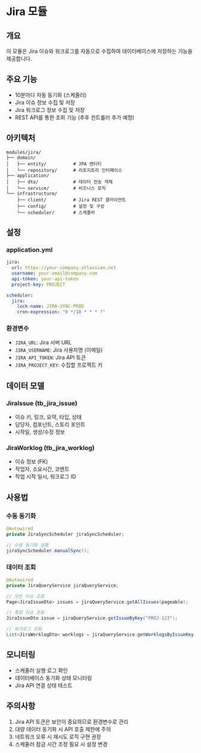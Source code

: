 # Jira 모듈

## 개요
이 모듈은 Jira 이슈와 워크로그를 자동으로 수집하여 데이터베이스에 저장하는 기능을 제공합니다.

## 주요 기능
- 10분마다 자동 동기화 (스케줄러)
- Jira 이슈 정보 수집 및 저장
- Jira 워크로그 정보 수집 및 저장
- REST API를 통한 조회 기능 (추후 컨트롤러 추가 예정)

## 아키텍처
```
modules/jira/
├── domain/
│   ├── entity/          # JPA 엔티티
│   └── repository/      # 리포지토리 인터페이스
├── application/
│   ├── dto/             # 데이터 전송 객체
│   └── service/         # 비즈니스 로직
└── infrastructure/
    ├── client/          # Jira REST 클라이언트
    ├── config/          # 설정 및 구성
    └── scheduler/       # 스케줄러
```

## 설정

### application.yml
```yaml
jira:
  url: https://your-company.atlassian.net
  username: your-email@company.com
  api-token: your-api-token
  project-key: PROJECT

scheduler:
  jira:
    lock-name: JIRA-SYNC-PROD
    cron-expression: "0 */10 * * * ?"
```

### 환경변수
- `JIRA_URL`: Jira 서버 URL
- `JIRA_USERNAME`: Jira 사용자명 (이메일)
- `JIRA_API_TOKEN`: Jira API 토큰
- `JIRA_PROJECT_KEY`: 수집할 프로젝트 키

## 데이터 모델

### JiraIssue (tb_jira_issue)
- 이슈 키, 링크, 요약, 타입, 상태
- 담당자, 컴포넌트, 스토리 포인트
- 시작일, 생성/수정 정보

### JiraWorklog (tb_jira_worklog)
- 이슈 정보 (FK)
- 작업자, 소요시간, 코멘트
- 작업 시작 일시, 워크로그 ID

## 사용법

### 수동 동기화
```java
@Autowired
private JiraSyncScheduler jiraSyncScheduler;

// 수동 동기화 실행
jiraSyncScheduler.manualSync();
```

### 데이터 조회
```java
@Autowired
private JiraQueryService jiraQueryService;

// 모든 이슈 조회
Page<JiraIssueDto> issues = jiraQueryService.getAllIssues(pageable);

// 특정 이슈 조회
JiraIssueDto issue = jiraQueryService.getIssueByKey("PROJ-123");

// 워크로그 조회
List<JiraWorklogDto> worklogs = jiraQueryService.getWorklogsByIssueKey("PROJ-123");
```

## 모니터링
- 스케줄러 실행 로그 확인
- 데이터베이스 동기화 상태 모니터링
- Jira API 연결 상태 테스트

## 주의사항
1. Jira API 토큰은 보안이 중요하므로 환경변수로 관리
2. 대량 데이터 동기화 시 API 호출 제한에 주의
3. 네트워크 오류 시 재시도 로직 구현 권장
4. 스케줄러 잠금 시간 조정 필요 시 설정 변경